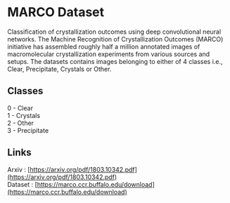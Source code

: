 # MARCO Dataset  

Classification of crystallization outcomes using deep convolutional neural networks.
The Machine Recognition of Crystallization Outcomes (MARCO) initiative has assembled roughly half a million annotated  images of macromolecular crystallization experiments from various sources and setups. The datasets contains images belonging to either of 4 classes i.e., Clear, Precipitate, Crystals or Other.

## Classes
0 - Clear<br>
1 - Crystals <br> 
2 - Other <br>
3 - Precipitate <br>

## Links
Arxiv : [https://arxiv.org/pdf/1803.10342.pdf](https://arxiv.org/pdf/1803.10342.pdf) <br>
Dataset : [https://marco.ccr.buffalo.edu/download](https://marco.ccr.buffalo.edu/download)
